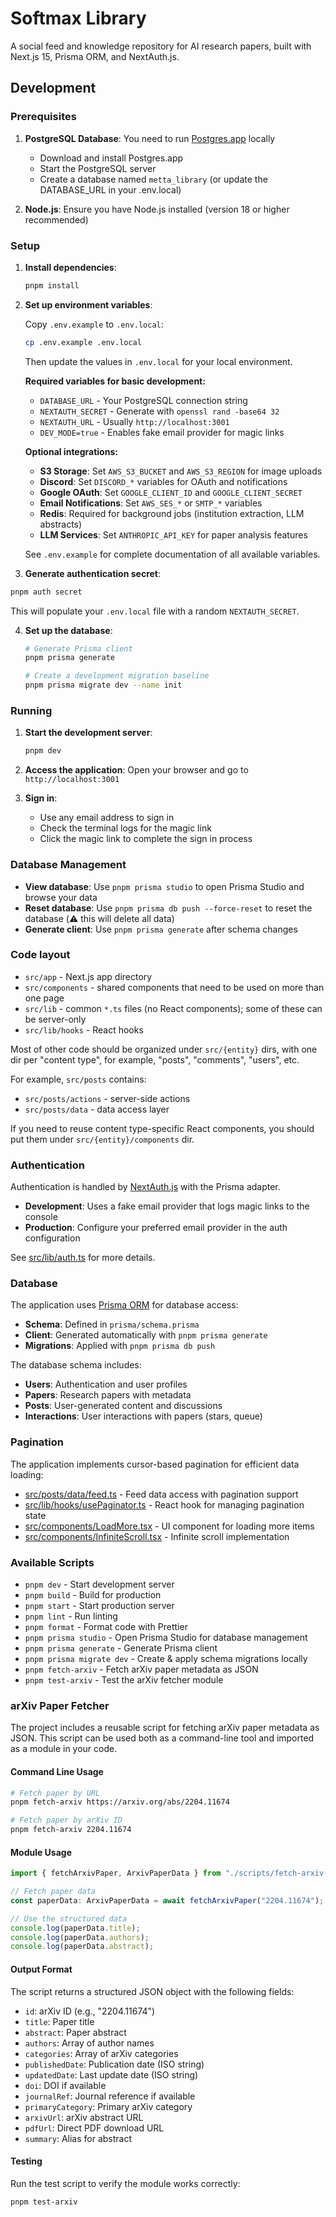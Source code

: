 # Softmax Library

A social feed and knowledge repository for AI research papers, built with Next.js 15, Prisma ORM, and NextAuth.js.

## Development

### Prerequisites

1. **PostgreSQL Database**: You need to run [Postgres.app](https://postgresapp.com/) locally
   - Download and install Postgres.app
   - Start the PostgreSQL server
   - Create a database named `metta_library` (or update the DATABASE_URL in your .env.local)

2. **Node.js**: Ensure you have Node.js installed (version 18 or higher recommended)

### Setup

1. **Install dependencies**:

   ```bash
   pnpm install
   ```

2. **Set up environment variables**:

   Copy `.env.example` to `.env.local`:

   ```bash
   cp .env.example .env.local
   ```

   Then update the values in `.env.local` for your local environment.

   **Required variables for basic development:**
   - `DATABASE_URL` - Your PostgreSQL connection string
   - `NEXTAUTH_SECRET` - Generate with `openssl rand -base64 32`
   - `NEXTAUTH_URL` - Usually `http://localhost:3001`
   - `DEV_MODE=true` - Enables fake email provider for magic links

   **Optional integrations:**
   - **S3 Storage**: Set `AWS_S3_BUCKET` and `AWS_S3_REGION` for image uploads
   - **Discord**: Set `DISCORD_*` variables for OAuth and notifications
   - **Google OAuth**: Set `GOOGLE_CLIENT_ID` and `GOOGLE_CLIENT_SECRET`
   - **Email Notifications**: Set `AWS_SES_*` or `SMTP_*` variables
   - **Redis**: Required for background jobs (institution extraction, LLM abstracts)
   - **LLM Services**: Set `ANTHROPIC_API_KEY` for paper analysis features

   See `.env.example` for complete documentation of all available variables.

3. **Generate authentication secret**:

```bash
pnpm auth secret
```

This will populate your `.env.local` file with a random `NEXTAUTH_SECRET`.

4. **Set up the database**:

   ```bash
   # Generate Prisma client
   pnpm prisma generate

   # Create a development migration baseline
   pnpm prisma migrate dev --name init
   ```

### Running

1. **Start the development server**:

   ```bash
   pnpm dev
   ```

2. **Access the application**:
   Open your browser and go to `http://localhost:3001`

3. **Sign in**:
   - Use any email address to sign in
   - Check the terminal logs for the magic link
   - Click the magic link to complete the sign in process

### Database Management

- **View database**: Use `pnpm prisma studio` to open Prisma Studio and browse your data
- **Reset database**: Use `pnpm prisma db push --force-reset` to reset the database (⚠️ this will delete all data)
- **Generate client**: Use `pnpm prisma generate` after schema changes

### Code layout

- `src/app` - Next.js app directory
- `src/components` - shared components that need to be used on more than one page
- `src/lib` - common `*.ts` files (no React components); some of these can be server-only
- `src/lib/hooks` - React hooks

Most of other code should be organized under `src/{entity}` dirs, with one dir per "content type", for example, "posts", "comments", "users", etc.

For example, `src/posts` contains:

- `src/posts/actions` - server-side actions
- `src/posts/data` - data access layer

If you need to reuse content type-specific React components, you should put them under `src/{entity}/components` dir.

### Authentication

Authentication is handled by [NextAuth.js](https://next-auth.js.org/) with the Prisma adapter.

- **Development**: Uses a fake email provider that logs magic links to the console
- **Production**: Configure your preferred email provider in the auth configuration

See [src/lib/auth.ts](src/lib/auth.ts) for more details.

### Database

The application uses [Prisma ORM](https://www.prisma.io/) for database access:

- **Schema**: Defined in `prisma/schema.prisma`
- **Client**: Generated automatically with `pnpm prisma generate`
- **Migrations**: Applied with `pnpm prisma db push`

The database schema includes:

- **Users**: Authentication and user profiles
- **Papers**: Research papers with metadata
- **Posts**: User-generated content and discussions
- **Interactions**: User interactions with papers (stars, queue)

### Pagination

The application implements cursor-based pagination for efficient data loading:

- [src/posts/data/feed.ts](src/posts/data/feed.ts) - Feed data access with pagination support
- [src/lib/hooks/usePaginator.ts](src/lib/hooks/usePaginator.ts) - React hook for managing pagination state
- [src/components/LoadMore.tsx](src/components/LoadMore.tsx) - UI component for loading more items
- [src/components/InfiniteScroll.tsx](src/components/InfiniteScroll.tsx) - Infinite scroll implementation

### Available Scripts

- `pnpm dev` - Start development server
- `pnpm build` - Build for production
- `pnpm start` - Start production server
- `pnpm lint` - Run linting
- `pnpm format` - Format code with Prettier
- `pnpm prisma studio` - Open Prisma Studio for database management
- `pnpm prisma generate` - Generate Prisma client
- `pnpm prisma migrate dev` - Create & apply schema migrations locally
- `pnpm fetch-arxiv` - Fetch arXiv paper metadata as JSON
- `pnpm test-arxiv` - Test the arXiv fetcher module

### arXiv Paper Fetcher

The project includes a reusable script for fetching arXiv paper metadata as JSON. This script can be used both as a command-line tool and imported as a module in your code.

#### Command Line Usage

```bash
# Fetch paper by URL
pnpm fetch-arxiv https://arxiv.org/abs/2204.11674

# Fetch paper by arXiv ID
pnpm fetch-arxiv 2204.11674
```

#### Module Usage

```typescript
import { fetchArxivPaper, ArxivPaperData } from "./scripts/fetch-arxiv-paper";

// Fetch paper data
const paperData: ArxivPaperData = await fetchArxivPaper("2204.11674");

// Use the structured data
console.log(paperData.title);
console.log(paperData.authors);
console.log(paperData.abstract);
```

#### Output Format

The script returns a structured JSON object with the following fields:

- `id`: arXiv ID (e.g., "2204.11674")
- `title`: Paper title
- `abstract`: Paper abstract
- `authors`: Array of author names
- `categories`: Array of arXiv categories
- `publishedDate`: Publication date (ISO string)
- `updatedDate`: Last update date (ISO string)
- `doi`: DOI if available
- `journalRef`: Journal reference if available
- `primaryCategory`: Primary arXiv category
- `arxivUrl`: arXiv abstract URL
- `pdfUrl`: Direct PDF download URL
- `summary`: Alias for abstract

#### Testing

Run the test script to verify the module works correctly:

```bash
pnpm test-arxiv
```
